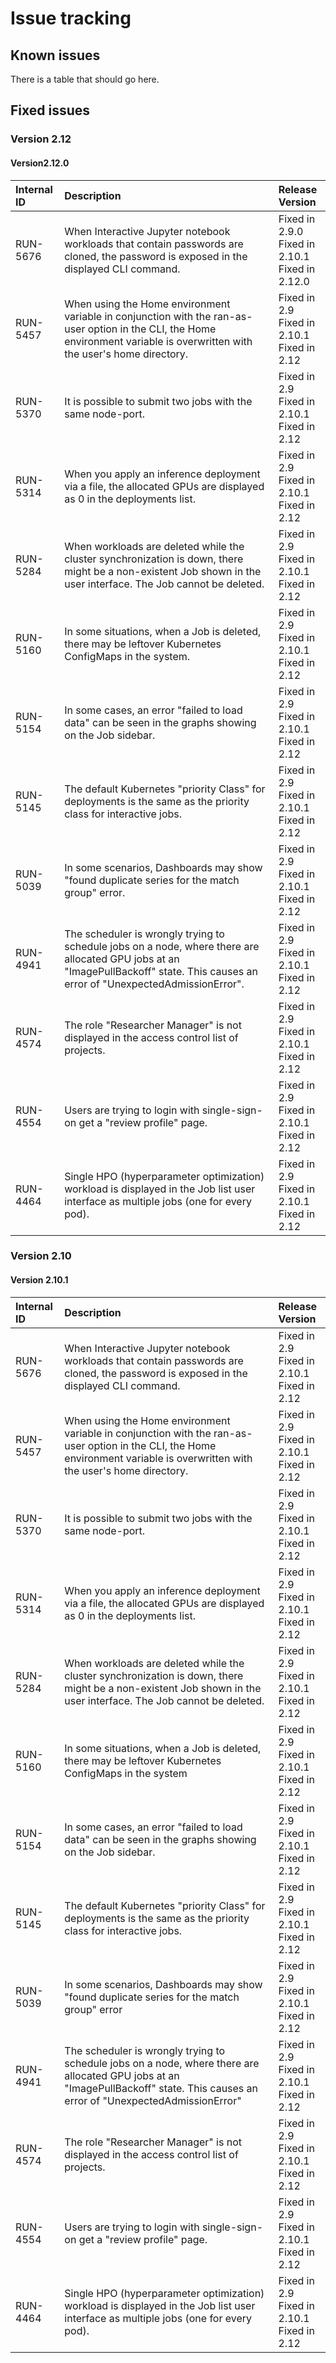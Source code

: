 # Issue tracking

## Known issues

There is a table that should go here.

## Fixed issues

### Version 2.12
#### Version2.12.0

| Internal ID | Description  | Release Version                                          |
| :---------- | :-------- | :------------ |
| RUN-5676    | When Interactive Jupyter notebook workloads that contain passwords are cloned, the password is exposed in the displayed CLI command.                                               | Fixed in 2.9.0<br />Fixed in 2.10.1<br />Fixed in 2.12.0 |
| RUN-5457    | When using the Home environment variable in conjunction with the ran-as-user option in the CLI, the Home environment variable is overwritten with the user's home directory.       | Fixed in 2.9<br/>Fixed in 2.10.1<br/>Fixed in 2.12       |
| RUN-5370    | It is possible to submit two jobs with the same node-port.                                                                                                                         | Fixed in 2.9<br/>Fixed in 2.10.1<br/>Fixed in 2.12       |
| RUN-5314    | When you apply an inference deployment via a file, the allocated GPUs are displayed as 0 in the deployments list.                                                                  | Fixed in 2.9<br/>Fixed in 2.10.1<br/>Fixed in 2.12       |
| RUN-5284    | When workloads are deleted while the cluster synchronization is down, there might be a non-existent Job shown in the user interface. The Job cannot be deleted.                    | Fixed in 2.9<br/>Fixed in 2.10.1<br/>Fixed in 2.12       |
| RUN-5160    | In some situations, when a Job is deleted, there may be leftover Kubernetes ConfigMaps in the system.                                                                              | Fixed in 2.9<br/>Fixed in 2.10.1<br/>Fixed in 2.12       |
| RUN-5154    | In some cases, an error "failed to load data" can be seen in the graphs showing on the Job sidebar.                                                                                | Fixed in 2.9<br/>Fixed in 2.10.1<br/>Fixed in 2.12       |
| RUN-5145    | The default Kubernetes "priority Class" for deployments is the same as the priority class for interactive jobs.                                                                    | Fixed in 2.9<br/>Fixed in 2.10.1<br/>Fixed in 2.12       |
| RUN-5039    | In some scenarios, Dashboards may show "found duplicate series for the match group" error.                                                                                         | Fixed in 2.9<br/>Fixed in 2.10.1<br/>Fixed in 2.12       |
| RUN-4941    | The scheduler is wrongly trying to schedule jobs on a node, where there are allocated GPU jobs at an "ImagePullBackoff" state. This causes an error of "UnexpectedAdmissionError". | Fixed in 2.9<br/>Fixed in 2.10.1<br/>Fixed in 2.12       |
| RUN-4574    | The role "Researcher Manager" is not displayed in the access control list of projects.                                                                                             | Fixed in 2.9<br/>Fixed in 2.10.1<br/>Fixed in 2.12       |
| RUN-4554    | Users are trying to login with single-sign-on get a "review profile" page.                                                                                                         | Fixed in 2.9<br/>Fixed in 2.10.1<br/>Fixed in 2.12       |
| RUN-4464    | Single HPO (hyperparameter optimization) workload is displayed in the Job list user interface as multiple jobs (one for every pod).                                                | Fixed in 2.9<br/>Fixed in 2.10.1<br/>Fixed in 2.12       |

### Version 2.10

#### Version 2.10.1

| Internal ID | Description                                                                                                                                                                       | Release Version                                    |
| :---------- | :-------------------------------------------------------------------------------------------------------------------------------------------------------------------------------- | :------------------------------------------------- |
| RUN-5676    | When Interactive Jupyter notebook workloads that contain passwords are cloned, the password is exposed in the displayed CLI command.                                              | Fixed in 2.9<br/>Fixed in 2.10.1<br/>Fixed in 2.12 |
| RUN-5457    | When using the Home environment variable in conjunction with the ran-as-user option in the CLI, the Home environment variable is overwritten with the user's home directory.      | Fixed in 2.9<br/>Fixed in 2.10.1<br/>Fixed in 2.12 |
| RUN-5370    | It is possible to submit two jobs with the same node-port.                                                                                                                        | Fixed in 2.9<br/>Fixed in 2.10.1<br/>Fixed in 2.12 |
| RUN-5314    | When you apply an inference deployment via a file, the allocated GPUs are displayed as 0 in the deployments list.                                                                 | Fixed in 2.9<br/>Fixed in 2.10.1<br/>Fixed in 2.12 |
| RUN-5284    | When workloads are deleted while the cluster synchronization is down, there might be a non-existent Job shown in the user interface. The Job cannot be deleted.                   | Fixed in 2.9<br/>Fixed in 2.10.1<br/>Fixed in 2.12 |
| RUN-5160    | In some situations, when a Job is deleted, there may be leftover Kubernetes ConfigMaps in the system                                                                              | Fixed in 2.9<br/>Fixed in 2.10.1<br/>Fixed in 2.12 |
| RUN-5154    | In some cases, an error "failed to load data" can be seen in the graphs showing on the Job sidebar.                                                                               | Fixed in 2.9<br/>Fixed in 2.10.1<br/>Fixed in 2.12 |
| RUN-5145    | The default Kubernetes "priority Class" for deployments is the same as the priority class for interactive jobs.                                                                   | Fixed in 2.9<br/>Fixed in 2.10.1<br/>Fixed in 2.12 |
| RUN-5039    | In some scenarios, Dashboards may show "found duplicate series for the match group" error                                                                                         | Fixed in 2.9<br/>Fixed in 2.10.1<br/>Fixed in 2.12 |
| RUN-4941    | The scheduler is wrongly trying to schedule jobs on a node, where there are allocated GPU jobs at an "ImagePullBackoff" state. This causes an error of "UnexpectedAdmissionError" | Fixed in 2.9<br/>Fixed in 2.10.1<br/>Fixed in 2.12 |
| RUN-4574    | The role "Researcher Manager" is not displayed in the access control list of projects.                                                                                            | Fixed in 2.9<br/>Fixed in 2.10.1<br/>Fixed in 2.12 |
| RUN-4554    | Users are trying to login with single-sign-on get a "review profile" page.                                                                                                        | Fixed in 2.9<br/>Fixed in 2.10.1<br/>Fixed in 2.12 |
| RUN-4464    | Single HPO (hyperparameter optimization) workload is displayed in the Job list user interface as multiple jobs (one for every pod).                                               | Fixed in 2.9<br/>Fixed in 2.10.1<br/>Fixed in 2.12 |
